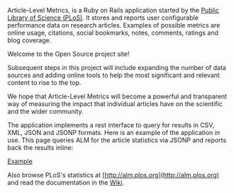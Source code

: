 Article-Level Metrics, is a Ruby on Rails application started by the [Public Library of Science (PLoS)](http://www.plos.org/). It stores and reports user configurable performance data on research articles. Examples of possible metrics are online usage, citations, social bookmarks, notes, comments, ratings and blog coverage.

Welcome to the Open Source project site!

Subsequent steps in this project will include expanding the number of data sources and adding online tools to help the most significant and relevant content to rise to the top.

We hope that Article-Level Metrics will become a powerful and transparent way of measuring the impact that individual articles have on the scientific and the wider community.

The application implements a rest interface to query for results in CSV, XML, JSON and JSONP formats. Here is an example of the application in use. This page queries ALM for the article statistics via JSONP and reports back the results inline:

[Example](http://www.plosmedicine.org/article/metrics/info%3Adoi%2F10.1371%2Fjournal.pmed.0020124;jsessionid=4600069FAADC7E03EE759E3962D6B828.ambra01)

Also browse PLoS's statistics at [http://alm.plos.org](http://alm.plos.org) and read the documentation in the [Wiki](https://github.com/articlemetrics/alm/wiki).